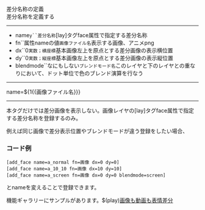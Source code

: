 差分名称の定義  
差分名称を定義する

***
- name`y``差分名称`[lay]タグface属性で指定する差分名称
- fn``属性nameの値`画像ファイル名`表示する画像、アニメpng
- dx``0`実数；横座標`基本画像左上を原点とする差分画像の表示横位置
- dy``0`実数；縦座標`基本画像左上を原点とする差分画像の表示縦位置
- blendmode``なにもしない`ブレンドモード名`このレイヤと下のレイヤとの重なりにおいて、ドット単位で色のブレンド演算を行なう

***
name=${1{{画像ファイル名}}}

***
本タグだけでは差分画像を表示しない。画像レイヤの[lay]タグface属性で指定する差分名称を登録するのみ。

例えば同じ画像で差分表示位置やブレンドモードが違う登録をしたい場合、
### コード例
~~~skynovel
[add_face name=a_normal fn=画像 dx=0 dy=0]
[add_face name=a_10_10 fn=画像 dx=10 dy=10]
[add_face name=a_screen fn=画像 dx=0 dy=0 blendmode=screen]
~~~
とnameを変えることで登録できます。


機能ギャラリーにサンプルがあります。$(play)[画像も動画も表情差分](https://famibee.github.io/SKYNovel_gallery/?cur=tag_lay_face)
